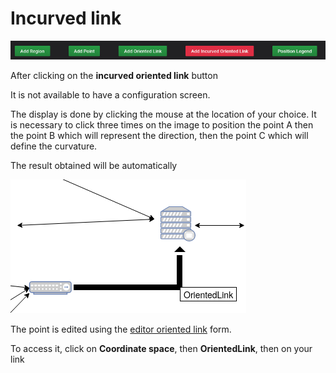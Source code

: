 # Incurved link


![menu](../../screenshots/panel/incurved.jpg)

 
After clicking on the **incurved oriented link** button



It is not available to have a configuration screen.

The display is done by clicking the mouse at the location of your choice. It is necessary to click three times on the image to position the point A then the point B which will represent the direction, then the point C which will define the curvature.


The result obtained will be automatically

![IncurvedOrientedLink](../../screenshots/panel/IncurvedOrientedLink.png)

The point is edited using the [editor oriented link](../editor/coordinates-space-link.md) form.

To access it, click on **Coordinate space**, then **OrientedLink**, then on your link